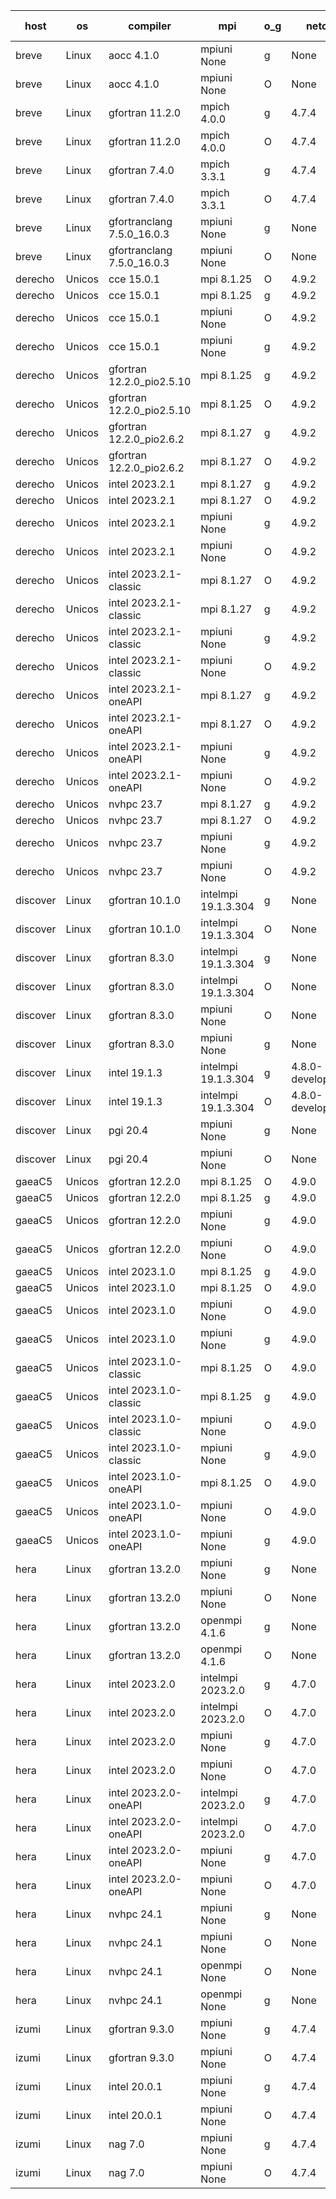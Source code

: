 

| host     | os       | compiler                              | mpi                      | o_g        | netcdf        | build       | u_pass          | u_fail          | s_pass            | s_fail            | e_pass             | e_fail             | nuopc_pass       | nuopc_fail       | artifacts link          |
|----------|----------|---------------------------------------|--------------------------|------------|---------------|-------------|-----------------|-----------------|-------------------|-------------------|--------------------|--------------------|------------------|------------------|-------------------------|
| breve | Linux | aocc 4.1.0 | mpiuni None  | g | None  | PASS | 12439 | 26 | 8 | 0 | 44 | 0 | None | None | <a href="https://github.com/esmf-org/esmf-test-artifacts/tree/24bcfe3c1116c2f7f9ecf7a3d10dda6add2c137e/develop/aocc/4.1.0/g/mpiuni/None" target="_blank">24bcfe3</a> | 
| breve | Linux | aocc 4.1.0 | mpiuni None  | O | None  | PASS | 12439 | 26 | 8 | 0 | 44 | 0 | None | None | <a href="https://github.com/esmf-org/esmf-test-artifacts/tree/da9e8c48b0d3240f711769e69227d3b747f48033/develop/aocc/4.1.0/O/mpiuni/None" target="_blank">da9e8c4</a> | 
| breve | Linux | gfortran 11.2.0 | mpich 4.0.0  | g | 4.7.4  | PASS | 14133 | 0 | 50 | 0 | 81 | 0 | 51 | 0 | <a href="https://github.com/esmf-org/esmf-test-artifacts/tree/795b3114774806eb06d486bd8d3eebb1bcf97752/develop/gfortran/11.2.0/g/mpich/4.0.0" target="_blank">795b311</a> | 
| breve | Linux | gfortran 11.2.0 | mpich 4.0.0  | O | 4.7.4  | PASS | 14133 | 0 | 50 | 0 | 81 | 0 | 51 | 0 | <a href="https://github.com/esmf-org/esmf-test-artifacts/tree/7ff7c7189eb6a52c92582088ff7482849efa7194/develop/gfortran/11.2.0/O/mpich/4.0.0" target="_blank">7ff7c71</a> | 
| breve | Linux | gfortran 7.4.0 | mpich 3.3.1  | g | 4.7.4  | PASS | 14133 | 0 | 50 | 0 | 81 | 0 | 51 | 0 | <a href="https://github.com/esmf-org/esmf-test-artifacts/tree/f9a3d6cfecb33ac5487c67e74b1dc917d0cce41b/develop/gfortran/7.4.0/g/mpich/3.3.1" target="_blank">f9a3d6c</a> | 
| breve | Linux | gfortran 7.4.0 | mpich 3.3.1  | O | 4.7.4  | PASS | 14133 | 0 | 50 | 0 | 81 | 0 | 51 | 0 | <a href="https://github.com/esmf-org/esmf-test-artifacts/tree/ed687ed2778d0a1f0e2898ca6300ca15db6e99bb/develop/gfortran/7.4.0/O/mpich/3.3.1" target="_blank">ed687ed</a> | 
| breve | Linux | gfortranclang 7.5.0_16.0.3 | mpiuni None  | g | None  | PASS | 12465 | 0 | 8 | 0 | 44 | 0 | None | None | <a href="https://github.com/esmf-org/esmf-test-artifacts/tree/d851cabec725fcd7d9c19631b75efe15bddfa3fb/develop/gfortranclang/7.5.0_16.0.3/g/mpiuni/None" target="_blank">d851cab</a> | 
| breve | Linux | gfortranclang 7.5.0_16.0.3 | mpiuni None  | O | None  | PASS | 12465 | 0 | 8 | 0 | 44 | 0 | None | None | <a href="https://github.com/esmf-org/esmf-test-artifacts/tree/2ada8c28a4052b29bbc2fc9b79a8fa1032a4d27d/develop/gfortranclang/7.5.0_16.0.3/O/mpiuni/None" target="_blank">2ada8c2</a> | 
| derecho | Unicos | cce 15.0.1 | mpi 8.1.25  | O | 4.9.2  | PASS | 14054 | 79 | 50 | 0 | 81 | 0 | 51 | 0 | <a href="https://github.com/esmf-org/esmf-test-artifacts/tree/76105d0070c24ff836ac5bd38515fe8c364257d6/develop/cce/15.0.1/O/mpi/8.1.25" target="_blank">76105d0</a> | 
| derecho | Unicos | cce 15.0.1 | mpi 8.1.25  | g | 4.9.2  | PASS | 14057 | 76 | 50 | 0 | 81 | 0 | 51 | 0 | <a href="https://github.com/esmf-org/esmf-test-artifacts/tree/31063e1011301733595f3f30187e93b84020c3e4/develop/cce/15.0.1/g/mpi/8.1.25" target="_blank">31063e1</a> | 
| derecho | Unicos | cce 15.0.1 | mpiuni None  | O | 4.9.2  | PASS | 12230 | 235 | 8 | 0 | 44 | 0 | None | None | <a href="https://github.com/esmf-org/esmf-test-artifacts/tree/eee652687ece66511374a2162c7ca86007bb5d0d/develop/cce/15.0.1/O/mpiuni/None" target="_blank">eee6526</a> | 
| derecho | Unicos | cce 15.0.1 | mpiuni None  | g | 4.9.2  | PASS | 12389 | 76 | 8 | 0 | 44 | 0 | None | None | <a href="https://github.com/esmf-org/esmf-test-artifacts/tree/c21ac4bbc3f4597e727249845f011f7cdd4557f6/develop/cce/15.0.1/g/mpiuni/None" target="_blank">c21ac4b</a> | 
| derecho | Unicos | gfortran 12.2.0_pio2.5.10 | mpi 8.1.25  | g | 4.9.2  | PASS | 14133 | 0 | 50 | 0 | 81 | 0 | 51 | 0 | <a href="https://github.com/esmf-org/esmf-test-artifacts/tree/ede9f0438cce2247ddf2a930646eeaee2750c3d1/develop/gfortran/12.2.0_pio2.5.10/g/mpi/8.1.25" target="_blank">ede9f04</a> | 
| derecho | Unicos | gfortran 12.2.0_pio2.5.10 | mpi 8.1.25  | O | 4.9.2  | PASS | 14133 | 0 | 50 | 0 | 81 | 0 | 51 | 0 | <a href="https://github.com/esmf-org/esmf-test-artifacts/tree/030812a1bd8aa22571fd048587e600b0911aacb5/develop/gfortran/12.2.0_pio2.5.10/O/mpi/8.1.25" target="_blank">030812a</a> | 
| derecho | Unicos | gfortran 12.2.0_pio2.6.2 | mpi 8.1.27  | g | 4.9.2  | PASS | 14133 | 0 | 50 | 0 | 81 | 0 | 51 | 0 | <a href="https://github.com/esmf-org/esmf-test-artifacts/tree/31a13960e6453524c783bed7c558798f3dcdb899/develop/gfortran/12.2.0_pio2.6.2/g/mpi/8.1.27" target="_blank">31a1396</a> | 
| derecho | Unicos | gfortran 12.2.0_pio2.6.2 | mpi 8.1.27  | O | 4.9.2  | PASS | 14133 | 0 | 50 | 0 | 81 | 0 | 51 | 0 | <a href="https://github.com/esmf-org/esmf-test-artifacts/tree/5070c88045f4dc417ca5cca33cd7cb006c4f1b72/develop/gfortran/12.2.0_pio2.6.2/O/mpi/8.1.27" target="_blank">5070c88</a> | 
| derecho | Unicos | intel 2023.2.1 | mpi 8.1.27  | g | 4.9.2  | PASS | 14133 | 0 | 50 | 0 | 81 | 0 | 51 | 0 | <a href="https://github.com/esmf-org/esmf-test-artifacts/tree/359149078a8a2ce3cdc1d3c5a0cabbdb314937f5/develop/intel/2023.2.1/g/mpi/8.1.27" target="_blank">3591490</a> | 
| derecho | Unicos | intel 2023.2.1 | mpi 8.1.27  | O | 4.9.2  | PASS | 14133 | 0 | 50 | 0 | 81 | 0 | 51 | 0 | <a href="https://github.com/esmf-org/esmf-test-artifacts/tree/e92d8d8694329b8ab9a776293ef9d96f1a022a56/develop/intel/2023.2.1/O/mpi/8.1.27" target="_blank">e92d8d8</a> | 
| derecho | Unicos | intel 2023.2.1 | mpiuni None  | g | 4.9.2  | PASS | 12465 | 0 | 8 | 0 | 44 | 0 | None | None | <a href="https://github.com/esmf-org/esmf-test-artifacts/tree/92b489352813938dbe7fe6571feee1a78929a09a/develop/intel/2023.2.1/g/mpiuni/None" target="_blank">92b4893</a> | 
| derecho | Unicos | intel 2023.2.1 | mpiuni None  | O | 4.9.2  | PASS | 12465 | 0 | 8 | 0 | 44 | 0 | None | None | <a href="https://github.com/esmf-org/esmf-test-artifacts/tree/35f615f7922c88be7f9fccd59d1006282aafdb03/develop/intel/2023.2.1/O/mpiuni/None" target="_blank">35f615f</a> | 
| derecho | Unicos | intel 2023.2.1-classic | mpi 8.1.27  | O | 4.9.2  | PASS | 14133 | 0 | 50 | 0 | 81 | 0 | 51 | 0 | <a href="https://github.com/esmf-org/esmf-test-artifacts/tree/7fc50d2ea079417a3e33ac354fb8c9a28313d3f3/develop/intel/2023.2.1-classic/O/mpi/8.1.27" target="_blank">7fc50d2</a> | 
| derecho | Unicos | intel 2023.2.1-classic | mpi 8.1.27  | g | 4.9.2  | PASS | 14133 | 0 | 50 | 0 | 81 | 0 | 51 | 0 | <a href="https://github.com/esmf-org/esmf-test-artifacts/tree/5b2c6cbfb9f4cefdefb4f3e4cb7b18b2c5b1152a/develop/intel/2023.2.1-classic/g/mpi/8.1.27" target="_blank">5b2c6cb</a> | 
| derecho | Unicos | intel 2023.2.1-classic | mpiuni None  | g | 4.9.2  | PASS | 12465 | 0 | 8 | 0 | 44 | 0 | None | None | <a href="https://github.com/esmf-org/esmf-test-artifacts/tree/d0ec41cf94e0d420c93a55b8f7eef1cf51c9b932/develop/intel/2023.2.1-classic/g/mpiuni/None" target="_blank">d0ec41c</a> | 
| derecho | Unicos | intel 2023.2.1-classic | mpiuni None  | O | 4.9.2  | PASS | 12465 | 0 | 8 | 0 | 44 | 0 | None | None | <a href="https://github.com/esmf-org/esmf-test-artifacts/tree/8ae4e4757c43a67666bbd39a598a41e944f69066/develop/intel/2023.2.1-classic/O/mpiuni/None" target="_blank">8ae4e47</a> | 
| derecho | Unicos | intel 2023.2.1-oneAPI | mpi 8.1.27  | g | 4.9.2  | PASS | 14133 | 0 | 50 | 0 | 81 | 0 | 51 | 0 | <a href="https://github.com/esmf-org/esmf-test-artifacts/tree/2ef8590ea1b0b3d56fa3eb9ac039d31f1870f703/develop/intel/2023.2.1-oneAPI/g/mpi/8.1.27" target="_blank">2ef8590</a> | 
| derecho | Unicos | intel 2023.2.1-oneAPI | mpi 8.1.27  | O | 4.9.2  | PASS | 14133 | 0 | 49 | 1 | 81 | 0 | 51 | 0 | <a href="https://github.com/esmf-org/esmf-test-artifacts/tree/0b18497ef558ce396273c0932c3ef97c375f9e51/develop/intel/2023.2.1-oneAPI/O/mpi/8.1.27" target="_blank">0b18497</a> | 
| derecho | Unicos | intel 2023.2.1-oneAPI | mpiuni None  | g | 4.9.2  | PASS | 12465 | 0 | 8 | 0 | 44 | 0 | None | None | <a href="https://github.com/esmf-org/esmf-test-artifacts/tree/fd9e949473c0cc7bb017eb653fdb29fdfb6f058f/develop/intel/2023.2.1-oneAPI/g/mpiuni/None" target="_blank">fd9e949</a> | 
| derecho | Unicos | intel 2023.2.1-oneAPI | mpiuni None  | O | 4.9.2  | PASS | 12465 | 0 | 8 | 0 | 44 | 0 | None | None | <a href="https://github.com/esmf-org/esmf-test-artifacts/tree/9642298fd966b299318b015495b591911503fa77/develop/intel/2023.2.1-oneAPI/O/mpiuni/None" target="_blank">9642298</a> | 
| derecho | Unicos | nvhpc 23.7 | mpi 8.1.27  | g | 4.9.2  | PASS | 14133 | 0 | 50 | 0 | 81 | 0 | 51 | 0 | <a href="https://github.com/esmf-org/esmf-test-artifacts/tree/63731cc7262a9bcc3912cb2b017b41a9990b2ceb/develop/nvhpc/23.7/g/mpi/8.1.27" target="_blank">63731cc</a> | 
| derecho | Unicos | nvhpc 23.7 | mpi 8.1.27  | O | 4.9.2  | PASS | 14133 | 0 | 50 | 0 | 81 | 0 | 51 | 0 | <a href="https://github.com/esmf-org/esmf-test-artifacts/tree/df442f6ddafe9338c6c3fa988537c526e77ac858/develop/nvhpc/23.7/O/mpi/8.1.27" target="_blank">df442f6</a> | 
| derecho | Unicos | nvhpc 23.7 | mpiuni None  | g | 4.9.2  | PASS | 12465 | 0 | 8 | 0 | 44 | 0 | None | None | <a href="https://github.com/esmf-org/esmf-test-artifacts/tree/6aeaad37f73eb1c02e9a3d39227b7bf1f8d1129a/develop/nvhpc/23.7/g/mpiuni/None" target="_blank">6aeaad3</a> | 
| derecho | Unicos | nvhpc 23.7 | mpiuni None  | O | 4.9.2  | PASS | 12465 | 0 | 8 | 0 | 44 | 0 | None | None | <a href="https://github.com/esmf-org/esmf-test-artifacts/tree/c078bbbdbbb0d1f9627e9b7b35f184804e9d27fd/develop/nvhpc/23.7/O/mpiuni/None" target="_blank">c078bbb</a> | 
| discover | Linux | gfortran 10.1.0 | intelmpi 19.1.3.304  | g | None  | PASS | 14118 | 15 | 50 | 0 | 81 | 0 | 51 | 0 | <a href="https://github.com/esmf-org/esmf-test-artifacts/tree/73cc6558596c056731e8122003a850c55c2f15ec/develop/gfortran/10.1.0/g/intelmpi/19.1.3.304" target="_blank">73cc655</a> | 
| discover | Linux | gfortran 10.1.0 | intelmpi 19.1.3.304  | O | None  | PASS | 14118 | 15 | 50 | 0 | 81 | 0 | 51 | 0 | <a href="https://github.com/esmf-org/esmf-test-artifacts/tree/ddfcf20ee926c80b937939bfdb0e8fd1f707e93a/develop/gfortran/10.1.0/O/intelmpi/19.1.3.304" target="_blank">ddfcf20</a> | 
| discover | Linux | gfortran 8.3.0 | intelmpi 19.1.3.304  | g | None  | PASS | 14118 | 15 | 50 | 0 | 81 | 0 | 51 | 0 | <a href="https://github.com/esmf-org/esmf-test-artifacts/tree/4e975b40da34c8f123af79e64acaebfc0e820393/develop/gfortran/8.3.0/g/intelmpi/19.1.3.304" target="_blank">4e975b4</a> | 
| discover | Linux | gfortran 8.3.0 | intelmpi 19.1.3.304  | O | None  | PASS | 14118 | 15 | 50 | 0 | 81 | 0 | 51 | 0 | <a href="https://github.com/esmf-org/esmf-test-artifacts/tree/2e41a06d92a8b31d877dc838350ddc33a44e1e78/develop/gfortran/8.3.0/O/intelmpi/19.1.3.304" target="_blank">2e41a06</a> | 
| discover | Linux | gfortran 8.3.0 | mpiuni None  | O | None  | PASS | 12465 | 0 | 8 | 0 | 44 | 0 | None | None | <a href="https://github.com/esmf-org/esmf-test-artifacts/tree/d97c9472a5456afd3c48a5bbe020ffda8ace165a/develop/gfortran/8.3.0/O/mpiuni/None" target="_blank">d97c947</a> | 
| discover | Linux | gfortran 8.3.0 | mpiuni None  | g | None  | PASS | 12465 | 0 | 8 | 0 | 44 | 0 | None | None | <a href="https://github.com/esmf-org/esmf-test-artifacts/tree/10123133b8bb9d74d8663f823f0d338f3d574949/develop/gfortran/8.3.0/g/mpiuni/None" target="_blank">1012313</a> | 
| discover | Linux | intel 19.1.3 | intelmpi 19.1.3.304  | g | 4.8.0-development  | PASS | 14133 | 0 | 50 | 0 | 81 | 0 | 51 | 0 | <a href="https://github.com/esmf-org/esmf-test-artifacts/tree/5a674b3d417a0bc21e842fd527a2898088fbbaef/develop/intel/19.1.3/g/intelmpi/19.1.3.304" target="_blank">5a674b3</a> | 
| discover | Linux | intel 19.1.3 | intelmpi 19.1.3.304  | O | 4.8.0-development  | PASS | 14133 | 0 | 50 | 0 | 81 | 0 | 51 | 0 | <a href="https://github.com/esmf-org/esmf-test-artifacts/tree/a5353e6451de1acc8f72bf1076d408ceb2511ee8/develop/intel/19.1.3/O/intelmpi/19.1.3.304" target="_blank">a5353e6</a> | 
| discover | Linux | pgi 20.4 | mpiuni None  | g | None  | PASS | 12465 | 0 | 8 | 0 | 44 | 0 | None | None | <a href="https://github.com/esmf-org/esmf-test-artifacts/tree/e2a631a598a212a6b4a0693126473fcbb43e0b87/develop/pgi/20.4/g/mpiuni/None" target="_blank">e2a631a</a> | 
| discover | Linux | pgi 20.4 | mpiuni None  | O | None  | PASS | 12465 | 0 | 8 | 0 | 44 | 0 | None | None | <a href="https://github.com/esmf-org/esmf-test-artifacts/tree/2935a0c5ea9588f993bd4d8ad0f1e8721fd0d3f5/develop/pgi/20.4/O/mpiuni/None" target="_blank">2935a0c</a> | 
| gaeaC5 | Unicos | gfortran 12.2.0 | mpi 8.1.25  | O | 4.9.0  | PASS | None | None | None | None | None | None | None | None | <a href="https://github.com/esmf-org/esmf-test-artifacts/tree/85df5580543cf0f92bfaa33e9b609eefe1fcae57/develop/gfortran/12.2.0/O/mpi/8.1.25" target="_blank">85df558</a> | 
| gaeaC5 | Unicos | gfortran 12.2.0 | mpi 8.1.25  | g | 4.9.0  | PASS | None | None | None | None | None | None | None | None | <a href="https://github.com/esmf-org/esmf-test-artifacts/tree/472ddba6db7f3e45559b3c6674fd277e8740636b/develop/gfortran/12.2.0/g/mpi/8.1.25" target="_blank">472ddba</a> | 
| gaeaC5 | Unicos | gfortran 12.2.0 | mpiuni None  | g | 4.9.0  | PASS | 12465 | 0 | 8 | 0 | 44 | 0 | None | None | <a href="https://github.com/esmf-org/esmf-test-artifacts/tree/4e5634b1356aee1cac7ddf655ce8a402611e4d19/develop/gfortran/12.2.0/g/mpiuni/None" target="_blank">4e5634b</a> | 
| gaeaC5 | Unicos | gfortran 12.2.0 | mpiuni None  | O | 4.9.0  | PASS | 12465 | 0 | 8 | 0 | 44 | 0 | None | None | <a href="https://github.com/esmf-org/esmf-test-artifacts/tree/a5eed4aebe9e66eb35c7077e7a27c1454f676a53/develop/gfortran/12.2.0/O/mpiuni/None" target="_blank">a5eed4a</a> | 
| gaeaC5 | Unicos | intel 2023.1.0 | mpi 8.1.25  | g | 4.9.0  | PASS | None | None | None | None | None | None | None | None | <a href="https://github.com/esmf-org/esmf-test-artifacts/tree/544b85cc272f761124aebe8c58a4fdb4e58f9400/develop/intel/2023.1.0/g/mpi/8.1.25" target="_blank">544b85c</a> | 
| gaeaC5 | Unicos | intel 2023.1.0 | mpi 8.1.25  | O | 4.9.0  | PASS | 14133 | 0 | 50 | 0 | 81 | 0 | 51 | 0 | <a href="https://github.com/esmf-org/esmf-test-artifacts/tree/90a8e3ed9c20cefbe6034f7198608ab26feea322/develop/intel/2023.1.0/O/mpi/8.1.25" target="_blank">90a8e3e</a> | 
| gaeaC5 | Unicos | intel 2023.1.0 | mpiuni None  | O | 4.9.0  | PASS | 12465 | 0 | 8 | 0 | 44 | 0 | None | None | <a href="https://github.com/esmf-org/esmf-test-artifacts/tree/f7ea9cce36a77fbfb20851cad067aad0257ffaf8/develop/intel/2023.1.0/O/mpiuni/None" target="_blank">f7ea9cc</a> | 
| gaeaC5 | Unicos | intel 2023.1.0 | mpiuni None  | g | 4.9.0  | PASS | None | None | None | None | None | None | None | None | <a href="https://github.com/esmf-org/esmf-test-artifacts/tree/fde006c970fd064d26dd2196b9c5766340483d1a/develop/intel/2023.1.0/g/mpiuni/None" target="_blank">fde006c</a> | 
| gaeaC5 | Unicos | intel 2023.1.0-classic | mpi 8.1.25  | O | 4.9.0  | PASS | 14133 | 0 | 50 | 0 | 81 | 0 | 51 | 0 | <a href="https://github.com/esmf-org/esmf-test-artifacts/tree/26994373d081d88abae606b098484a217bd6c8a0/develop/intel/2023.1.0-classic/O/mpi/8.1.25" target="_blank">2699437</a> | 
| gaeaC5 | Unicos | intel 2023.1.0-classic | mpi 8.1.25  | g | 4.9.0  | PASS | None | None | None | None | None | None | None | None | <a href="https://github.com/esmf-org/esmf-test-artifacts/tree/17d8612e525f0482c65e4cd8d64576a6959bfb7e/develop/intel/2023.1.0-classic/g/mpi/8.1.25" target="_blank">17d8612</a> | 
| gaeaC5 | Unicos | intel 2023.1.0-classic | mpiuni None  | O | 4.9.0  | PASS | 12465 | 0 | 8 | 0 | 44 | 0 | None | None | <a href="https://github.com/esmf-org/esmf-test-artifacts/tree/ee1c698e8be48143769159e58f1d58f4908785f7/develop/intel/2023.1.0-classic/O/mpiuni/None" target="_blank">ee1c698</a> | 
| gaeaC5 | Unicos | intel 2023.1.0-classic | mpiuni None  | g | 4.9.0  | PASS | None | None | None | None | None | None | None | None | <a href="https://github.com/esmf-org/esmf-test-artifacts/tree/e39df9154ade7820822cc3de6839f721e583c727/develop/intel/2023.1.0-classic/g/mpiuni/None" target="_blank">e39df91</a> | 
| gaeaC5 | Unicos | intel 2023.1.0-oneAPI | mpi 8.1.25  | O | 4.9.0  | PASS | None | None | None | None | None | None | None | None | <a href="https://github.com/esmf-org/esmf-test-artifacts/tree/6effc6cd24bad091af17f1817bc5d82980641393/develop/intel/2023.1.0-oneAPI/O/mpi/8.1.25" target="_blank">6effc6c</a> | 
| gaeaC5 | Unicos | intel 2023.1.0-oneAPI | mpiuni None  | O | 4.9.0  | PASS | 12465 | 0 | 8 | 0 | 44 | 0 | None | None | <a href="https://github.com/esmf-org/esmf-test-artifacts/tree/43a2fdf8edb58e53cb572a39ac64e752221504e5/develop/intel/2023.1.0-oneAPI/O/mpiuni/None" target="_blank">43a2fdf</a> | 
| gaeaC5 | Unicos | intel 2023.1.0-oneAPI | mpiuni None  | g | 4.9.0  | PASS | None | None | None | None | None | None | None | None | <a href="https://github.com/esmf-org/esmf-test-artifacts/tree/0deee59cf7c0627e45bd3695c82628ecd88996d8/develop/intel/2023.1.0-oneAPI/g/mpiuni/None" target="_blank">0deee59</a> | 
| hera | Linux | gfortran 13.2.0 | mpiuni None  | g | None  | PASS | 12465 | 0 | 8 | 0 | 44 | 0 | None | None | <a href="https://github.com/esmf-org/esmf-test-artifacts/tree/0e125845280fc01e0dc0a8e4972ce1a73f81dafd/develop/gfortran/13.2.0/g/mpiuni/None" target="_blank">0e12584</a> | 
| hera | Linux | gfortran 13.2.0 | mpiuni None  | O | None  | PASS | 12465 | 0 | 8 | 0 | 44 | 0 | None | None | <a href="https://github.com/esmf-org/esmf-test-artifacts/tree/34bca036ba380586bfadf3ac56e6900b5c11b6be/develop/gfortran/13.2.0/O/mpiuni/None" target="_blank">34bca03</a> | 
| hera | Linux | gfortran 13.2.0 | openmpi 4.1.6  | g | None  | PASS | 14133 | 0 | 50 | 0 | 81 | 0 | 51 | 0 | <a href="https://github.com/esmf-org/esmf-test-artifacts/tree/7829f0a4a304ed71f80adc16e55f45419f4cb308/develop/gfortran/13.2.0/g/openmpi/4.1.6" target="_blank">7829f0a</a> | 
| hera | Linux | gfortran 13.2.0 | openmpi 4.1.6  | O | None  | PASS | 14133 | 0 | 50 | 0 | 81 | 0 | 51 | 0 | <a href="https://github.com/esmf-org/esmf-test-artifacts/tree/af7973cdb43c0afee5a3cadce700e814d417994a/develop/gfortran/13.2.0/O/openmpi/4.1.6" target="_blank">af7973c</a> | 
| hera | Linux | intel 2023.2.0 | intelmpi 2023.2.0  | g | 4.7.0  | PASS | 14133 | 0 | 50 | 0 | 81 | 0 | 51 | 0 | <a href="https://github.com/esmf-org/esmf-test-artifacts/tree/5b733f8f147c92f3f75389a22e58b07d540fa532/develop/intel/2023.2.0/g/intelmpi/2023.2.0" target="_blank">5b733f8</a> | 
| hera | Linux | intel 2023.2.0 | intelmpi 2023.2.0  | O | 4.7.0  | PASS | 14133 | 0 | 50 | 0 | 81 | 0 | 51 | 0 | <a href="https://github.com/esmf-org/esmf-test-artifacts/tree/799d49efb49ab359811877e214b13af6b1c91e0e/develop/intel/2023.2.0/O/intelmpi/2023.2.0" target="_blank">799d49e</a> | 
| hera | Linux | intel 2023.2.0 | mpiuni None  | g | 4.7.0  | PASS | 12465 | 0 | 8 | 0 | 44 | 0 | None | None | <a href="https://github.com/esmf-org/esmf-test-artifacts/tree/6481855d06d6d538b86408e3d23b44cfc4cc1fc1/develop/intel/2023.2.0/g/mpiuni/None" target="_blank">6481855</a> | 
| hera | Linux | intel 2023.2.0 | mpiuni None  | O | 4.7.0  | PASS | None | None | None | None | None | None | None | None | <a href="https://github.com/esmf-org/esmf-test-artifacts/tree/513eb2d7f1f921d1994c6fa6b6a9d59e0268b57e/develop/intel/2023.2.0/O/mpiuni/None" target="_blank">513eb2d</a> | 
| hera | Linux | intel 2023.2.0-oneAPI | intelmpi 2023.2.0  | g | 4.7.0  | PASS | None | None | None | None | None | None | None | None | <a href="https://github.com/esmf-org/esmf-test-artifacts/tree/d336a342fbd719573331755264c4b434f1c3f0d2/develop/intel/2023.2.0-oneAPI/g/intelmpi/2023.2.0" target="_blank">d336a34</a> | 
| hera | Linux | intel 2023.2.0-oneAPI | intelmpi 2023.2.0  | O | 4.7.0  | PASS | 14133 | 0 | 49 | 1 | 81 | 0 | 51 | 0 | <a href="https://github.com/esmf-org/esmf-test-artifacts/tree/351d11294ff3c564c5e3587ff9c2660d7257b848/develop/intel/2023.2.0-oneAPI/O/intelmpi/2023.2.0" target="_blank">351d112</a> | 
| hera | Linux | intel 2023.2.0-oneAPI | mpiuni None  | g | 4.7.0  | PASS | 12465 | 0 | 8 | 0 | 44 | 0 | None | None | <a href="https://github.com/esmf-org/esmf-test-artifacts/tree/bb2acd85460274f5b619197e5a40824170638984/develop/intel/2023.2.0-oneAPI/g/mpiuni/None" target="_blank">bb2acd8</a> | 
| hera | Linux | intel 2023.2.0-oneAPI | mpiuni None  | O | 4.7.0  | PASS | 12465 | 0 | 8 | 0 | 44 | 0 | None | None | <a href="https://github.com/esmf-org/esmf-test-artifacts/tree/517c412b466e56b4650984aa243942dfd625beb3/develop/intel/2023.2.0-oneAPI/O/mpiuni/None" target="_blank">517c412</a> | 
| hera | Linux | nvhpc 24.1 | mpiuni None  | g | None  | PASS | 12465 | 0 | 8 | 0 | 44 | 0 | None | None | <a href="https://github.com/esmf-org/esmf-test-artifacts/tree/5bc8e6708d1fe5fd1c770f39a3d6016cac924ad8/develop/nvhpc/24.1/g/mpiuni/None" target="_blank">5bc8e67</a> | 
| hera | Linux | nvhpc 24.1 | mpiuni None  | O | None  | PASS | 12465 | 0 | 8 | 0 | 44 | 0 | None | None | <a href="https://github.com/esmf-org/esmf-test-artifacts/tree/3b9bcd3e9ed35cebc8118948899bafc748b121e1/develop/nvhpc/24.1/O/mpiuni/None" target="_blank">3b9bcd3</a> | 
| hera | Linux | nvhpc 24.1 | openmpi None  | O | None  | PASS | 14133 | 0 | 50 | 0 | 81 | 0 | 51 | 0 | <a href="https://github.com/esmf-org/esmf-test-artifacts/tree/3f6373ae6b43dd2113caf308a2b4a802c24895f9/develop/nvhpc/24.1/O/openmpi/None" target="_blank">3f6373a</a> | 
| hera | Linux | nvhpc 24.1 | openmpi None  | g | None  | PASS | 14133 | 0 | 50 | 0 | 81 | 0 | 51 | 0 | <a href="https://github.com/esmf-org/esmf-test-artifacts/tree/c8be87db548e39ebfd0848e54e8c9778eedf02c3/develop/nvhpc/24.1/g/openmpi/None" target="_blank">c8be87d</a> | 
| izumi | Linux | gfortran 9.3.0 | mpiuni None  | g | 4.7.4  | PASS | 12465 | 0 | 8 | 0 | 44 | 0 | None | None | <a href="https://github.com/esmf-org/esmf-test-artifacts/tree/19afb489c004ce22e35aede6aa07c79111eefc8f/develop/gfortran/9.3.0/g/mpiuni/None" target="_blank">19afb48</a> | 
| izumi | Linux | gfortran 9.3.0 | mpiuni None  | O | 4.7.4  | PASS | 12465 | 0 | 8 | 0 | 44 | 0 | None | None | <a href="https://github.com/esmf-org/esmf-test-artifacts/tree/fed05d84acbf664998a09be3145b88b23f4654a3/develop/gfortran/9.3.0/O/mpiuni/None" target="_blank">fed05d8</a> | 
| izumi | Linux | intel 20.0.1 | mpiuni None  | g | 4.7.4  | PASS | 12465 | 0 | 8 | 0 | 44 | 0 | None | None | <a href="https://github.com/esmf-org/esmf-test-artifacts/tree/4f36eb9c32d7e8666b1ae9ca4adbb7400050d769/develop/intel/20.0.1/g/mpiuni/None" target="_blank">4f36eb9</a> | 
| izumi | Linux | intel 20.0.1 | mpiuni None  | O | 4.7.4  | PASS | 12465 | 0 | 8 | 0 | 44 | 0 | None | None | <a href="https://github.com/esmf-org/esmf-test-artifacts/tree/069c84fac3fdf4b499a7a26c75ac65bdc9ceea53/develop/intel/20.0.1/O/mpiuni/None" target="_blank">069c84f</a> | 
| izumi | Linux | nag 7.0 | mpiuni None  | g | 4.7.4  | PASS | 12465 | 0 | 8 | 0 | 44 | 0 | None | None | <a href="https://github.com/esmf-org/esmf-test-artifacts/tree/d14ac7bc1b78b3018f355e64151b529259ea8d8e/develop/nag/7.0/g/mpiuni/None" target="_blank">d14ac7b</a> | 
| izumi | Linux | nag 7.0 | mpiuni None  | O | 4.7.4  | PASS | 12465 | 0 | 8 | 0 | 44 | 0 | None | None | <a href="https://github.com/esmf-org/esmf-test-artifacts/tree/5794782e34564c8ff5a444f65cdd0e86e49240c6/develop/nag/7.0/O/mpiuni/None" target="_blank">5794782</a> | 
